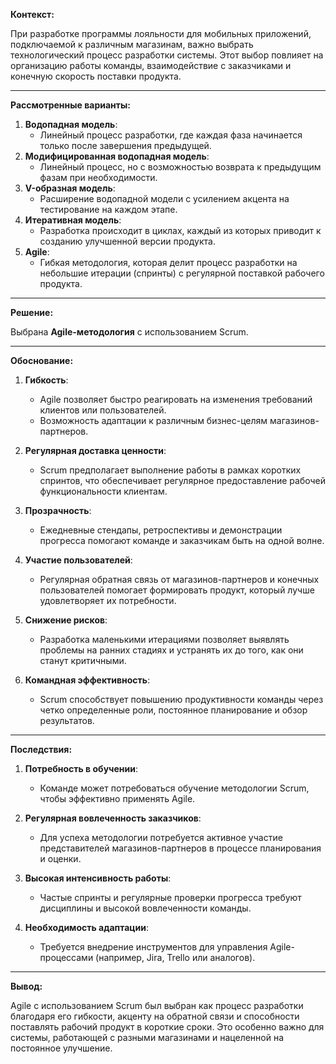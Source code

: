 **Контекст:**

При разработке программы лояльности для мобильных приложений, подключаемой к различным магазинам, важно выбрать технологический процесс разработки системы. Этот выбор повлияет на организацию работы команды, взаимодействие с заказчиками и конечную скорость поставки продукта.

---

**Рассмотренные варианты:**

1. **Водопадная модель**:
    - Линейный процесс разработки, где каждая фаза начинается только после завершения предыдущей.
2. **Модифицированная водопадная модель**:
    - Линейный процесс, но с возможностью возврата к предыдущим фазам при необходимости.
3. **V-образная модель**:
    - Расширение водопадной модели с усилением акцента на тестирование на каждом этапе.
4. **Итеративная модель**:
    - Разработка происходит в циклах, каждый из которых приводит к созданию улучшенной версии продукта.
5. **Agile**:
    - Гибкая методология, которая делит процесс разработки на небольшие итерации (спринты) с регулярной поставкой рабочего продукта.

---

**Решение:**

Выбрана **Agile-методология** с использованием Scrum.

---

**Обоснование:**

1. **Гибкость**:
    
    - Agile позволяет быстро реагировать на изменения требований клиентов или пользователей.
    - Возможность адаптации к различным бизнес-целям магазинов-партнеров.
2. **Регулярная доставка ценности**:
    
    - Scrum предполагает выполнение работы в рамках коротких спринтов, что обеспечивает регулярное предоставление рабочей функциональности клиентам.
3. **Прозрачность**:
    
    - Ежедневные стендапы, ретроспективы и демонстрации прогресса помогают команде и заказчикам быть на одной волне.
4. **Участие пользователей**:
    
    - Регулярная обратная связь от магазинов-партнеров и конечных пользователей помогает формировать продукт, который лучше удовлетворяет их потребности.
5. **Снижение рисков**:
    
    - Разработка маленькими итерациями позволяет выявлять проблемы на ранних стадиях и устранять их до того, как они станут критичными.
6. **Командная эффективность**:
    
    - Scrum способствует повышению продуктивности команды через четко определенные роли, постоянное планирование и обзор результатов.

---

**Последствия:**

1. **Потребность в обучении**:
    
    - Команде может потребоваться обучение методологии Scrum, чтобы эффективно применять Agile.
2. **Регулярная вовлеченность заказчиков**:
    
    - Для успеха методологии потребуется активное участие представителей магазинов-партнеров в процессе планирования и оценки.
3. **Высокая интенсивность работы**:
    
    - Частые спринты и регулярные проверки прогресса требуют дисциплины и высокой вовлеченности команды.
4. **Необходимость адаптации**:
    
    - Требуется внедрение инструментов для управления Agile-процессами (например, Jira, Trello или аналогов).

---

**Вывод:**

Agile с использованием Scrum был выбран как процесс разработки благодаря его гибкости, акценту на обратной связи и способности поставлять рабочий продукт в короткие сроки. Это особенно важно для системы, работающей с разными магазинами и нацеленной на постоянное улучшение.


